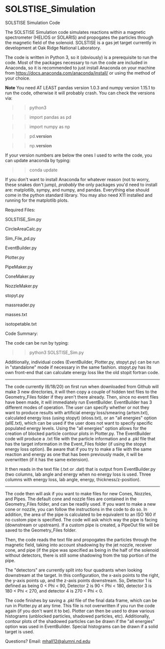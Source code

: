 # SOLSTISE_Simulation
SOLSTISE Simulation Code

The SOLSTISE Simulation code simulates reactions within a magnetic spectrometer (HELIOS or SOLARIS) and propogates the particles through the magnetic field of the solenoid. SOLSTISE is a gas jet target currently in development at Oak Ridge National Laboratory. 

The code is written in Python 3, so it (obviously) is a prerequisite to run the code. Most of the packages necessary to run the code are included in Anaconda, so it is recommended to just install Anaconda on your machine from https://docs.anaconda.com/anaconda/install/ or using the method of your choice. 

**Note** You need AT LEAST pandas version 1.0.3 and numpy version 1.15.1 to run the code, otherwise it will probably crash. You can check the versions via:

>>python3

>>import pandas as pd

>>import numpy as np

>>pd.__version__

>>np.__version__

If your version numbers are below the ones I used to write the code, you can update anaconda by typing:
>>conda update

If you don't want to install Anaconda for whatever reason (not to worry, these snakes don't jump), *probably* the only packages you'd need to install are: matplotlib, sympy, and numpy, and pandas. Everything else should come in the python standard library. You may also need X11 installed and running for the matplotlib plots. 

Required Files:

SOLSTISE_Sim.py

CircleAreaCalc.py

Sim_File_pd.py

EventBuilder.py

Plotter.py

PipeMaker.py

ConeMaker.py

NozzleMaker.py

stopyt.py

massreader.py

masses.txt

isotopetable.txt

Code Summary:

The code can be run by typing:

>>python3 SOLSTISE_Sim.py

Additionally, individual codes (EventBuilder, Plotter.py, stopyt.py) can be run in "standalone" mode if necessary in the same fashion. stopyt.py has its own front-end that can calculate energy loss like the old stopit fortran code. 

***

The code currently (6/18/20) on first run when downloaded from Github will make 3 new directories, it will then copy a couple of hidden text files to the Geometry_Files folder if they aren't there already. Then, since no event files have been made, it will immediately run EventBuilder. EventBuilder has 3 different modes of operation. The user can specify whether or not they want to produce results with artificial energy loss/smearing (artsm.txt), calculated energy loss (using stopyt) (eloss.txt), or an "all energies" option (allE.txt), which can be used if the user does not want to specify specific populated energy levels. Using the "all energies" option allows for the creation of blocked particle contour plots in Plotter.py. The EventBuilder code will produce a .txt file with the particle information and a .pkl file that has the target information in the Event_Files folder (if using the stopyt energy loss option). Be aware that if you try to make a file with the same reaction and energy as one that has been previously made, it will be overwritten (if it has the same extension).

It then reads in the text file (.txt or .dat) that is output from EventBuilder.py (two columns, lab angle and energy when no energy loss is used. Three columns with energy loss, lab angle, energy, thickness/z-position). 

***

The code then will ask if you want to make files for new Cones, Nozzles, and Pipes. The default cone and nozzle files are contained in the Geometry_Files folder, and can be readily used. If you want to make a new cone or nozzle, you can follow the instructions in the code to do so. In addition, the area of the pipe is calculated to be equivalent to an ISO 160 if no custom pipe is specified. The code will ask which way the pipe is facing (downstream or upstream). If a custom pipe is created, a PipeOut file will be saved to the Geometry_Files folder.

Then, the code reads the text file and propogates the particles through the magnetic field, taking into account shadowing by the jet nozzle, receiver cone, and pipe (if the pipe was specified as being in the half of the solenoid without detectors, there is still some shadowing from the top portion of the pipe. 

The "detectors" are currently split into four quadrants when looking downstream at the target. In this configuration, the x-axis points to the right, the y-axis points up, and the z-axis points downstream. So, Detector 1 is defined as being 0 < Phi < 90, Detector 2 is 90 < Phi < 180, detector 3 is 180 < Phi < 270, and detector 4 is 270 < Phi < 0.

The code finishes by saving a .pkl file of the final data frame, which can be run in Plotter.py at any time. This file is not overwritten if you run the code again (if you don't want it to be). Plotter can then be used to draw various histograms (unblocked particles, shadowed particles, etc). Additionally, contour plots of the shadowed particles can be drawn if the "all energies" option was used in EventBuilder. Special histograms can be drawn if a solid target is used. 

Questions? Email: mhall12@alumni.nd.edu
